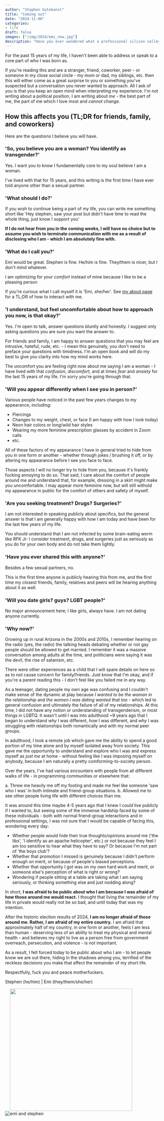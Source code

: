 ```yaml
---
author: "Stephen Gutekanst"
title: "Coming out"
date: "2024-11-06"
categories:
- life
draft: false
images: ["/img/2024/emi_new.jpg"]
description: "Have you ever wondered what a professional silicon valley software engineer hides for 15 years of their life? In this article you can find out."
---
```


For the past 15 years of my life, I haven't been able to address or speak to a core part of who I was born as.

If you're reading this and are a stranger, friend, coworker, peer - or someone in my close social circle - my mom or dad, my siblings, etc. then this will either come as a great surprise to you or something you've suspected but a conversation you never wanted to approach. All I ask of you is that you keep an open mind when interpreting my experience. I'm not writing about a political position, I am writing about _me_ - the best part of me, the part of me which I love most and _cannot change_.

## How this affects you (TL;DR for friends, family, and coworkers)

Here are the questions I believe you will have.

### 'So, you believe you are a woman? You identify as transgender?'

Yes. I want you to know I fundamentally core to my soul believe I am a woman.

I've lived with that for 15 years, and this writing is the first time I have ever told anyone other than a sexual partner.

### 'What should I do?'

If you wish to continue being a part of my life, you can write me something short like 'Hey stephen, saw your post but didn't have time to read the whole thing, just know I support you'

**If I do not hear from you in the coming weeks, I will have no choice but to assume you wish to terminate communication with me as a result of disclosing who I am - which I am absolutely fine with.**

### 'What do I call you?'

Emi would be great. Stephen is fine. He/him is fine. They/them is nicer, but I don't mind whatever.

I am optimizing for _your comfort_ instead of mine because I like to be a pleasing person

If you're curious what I call myself it is 'Emi, she/her'. See [my about page](/about) for a TL;DR of how to interact with me.

### 'I understand, but feel uncomfortable about how to approach you now, is that okay?'

Yes. I'm open to talk, answer questions bluntly and honestly. I suggest only asking questions you are sure you want the answer to.

For friends and family, I am happy to answer questions that you may feel are intrusive, hateful, rude, etc. - I mean this genuinely, you don't need to preface your questions with timidness. I'm an open book and will do my best to give you clarity into how my mind works here.

The uncomfort you are feeling right now about me saying I am a woman - I have lived with that _confusion_, _discomfort_, and at times _fear_ and _anxiety_ for the last 15 years of my life. I'm sorry you're going through that.

### 'Will you appear differently when I see you in person?'

Various people have noticed in the past few years changes to my appearance, including:

* Piercings
* Changes to my weight, chest, or face (I am happy with how I look today)
* Neon hair colors or long/wild hair styles
* Wearing my more feminine prescription glasses by accident in Zoom calls
* etc.

All of these factors of my appearance I have in general tried to hide from you in one form or another - whether through jokes / brushing it off, or by altering my appearance before I see you face to face.

Those aspects I will no longer try to hide from you, because it's frankly fucking annoying to do so. That said, I care about the comfort of people around me and understand that, for example, dressing in a skirt might make you uncomfortable. I may appear more feminine now, but will still withold my appearance in public for the comfort of others and safety of myself.

### 'Are you seeking treatment? Drugs? Surgeries?'

I am not interested in speaking publicly about specifics, but the general answer is that I am generally happy with how I am today and have been for the last few years of my life.

You should understand that I am not infected by some brain-eating worm like RFK Jr: I consider treatment, drugs, and surgeries just as seriously as you do for your own body and do not take them lightly.

### 'Have you ever shared this with anyone?'

Besides a few sexual partners, no.

This is the first time anyone is publicly hearing this from me, and the first time my closest friends, family, relatives and peers will be hearing anything about it as well.

### 'Will you date girls? guys? LGBT people?'

No major announcement here; I like girls, always have. I am not dating anyone currently.

### 'Why now?'

Growing up in rural Arizona in the 2000s and 2010s, I remember hearing on the radio (yes, the radio) the talking heads debating whether or not gay people should be allowed to get married. I remember it was a massive conversation among adults at the time, and politicians were saying it was the devil, the rise of satanism, etc.

There were other experiences as a child that I will spare details on here so as to not cause concern for family/friends. Just know that I'm okay, and if you're a parent reading this - I don't feel like you failed me in any way.

As a teenager, dating people my own age was confusing and I couldn't make sense of the dynamic at play because _I wanted to be the woman in the relationship_ and _the women I was dating wanted that too_ - which led to general confusion and ultimately the failure of all of my relationships. At this time, I did not have any notion or understanding of transgenderism, or most things in LGBTQ. It wasn't until I was into adulthood ~9 years ago that I began to understand _why_ I was different, _how_ I was different, and _why_ I was struggling with relationships both romantically and with my normal peer groups.

In adulthood, I took a remote job which gave me the ability to spend a good portion of my time alone and by myself isolated away from society. This gave me the opportunity to understand and explore who I was and express myself as _just me_ at home - without feeling like I was imposing myself on anybody, because I am naturally a pretty comforming-to-society person.

Over the years, I've had various encounters with people from all different walks of life - in programming communities or elsewhere that:

a. Threw me heavily me off my footing and made me feel like someone 'saw who I was' in both intimate and friend-group situations.
b. Allowed me to see other people living life with different choices than me.

It was around this time maybe 4-5 years ago that I knew I _could_ live publicly if I wanted to, but seeing some of the immense hardship faced by some of these individuals - both with normal friend-group interactions and in professional settings, I was not sure that I would be capable of facing this, wondering every day:

* Whether people would hide their true thoughts/opinions around me ('the libs', 'I identify as an apache helicopter', etc.) or not because they feel I am too sensitive to hear what they have to say? Or because I'm not part of 'the boys club'?
* Whether that promotion I missed is genuinely because I didn't perform enough on merit, or because of people's biased perceptions.
* Whether that opportunity I got was on my own hard work and merit, or someone else's perception of what is right or wrong?
* Wondering if people sitting at a table are taking what I am saying seriously, or thinking something else and just nodding along?

In short, **I was afraid to be public about who I am because I was afraid of how those around me would react.** I thought that living the remainder of my life in private would really not be so bad, and until today that was my intention.

After the historic election results of 2024, **I am no longer afraid of those around me. Rather, I am afraid of my entire country.** I am afraid that approximately half of my country, in one form or another, feels I am less than human - deserving less of an ability to treat my physical and mental health - and believes my right to live as a person free from government overreach, persecution, and violence - is not important.

As a result, I felt forced today to be public about who I am - to let people know we are out there, hiding in the shadows among you, terrified of the reckless decisions you make that affect the remainder of my short life.

Respectfully, fuck you and peace motherfuckers.

Stephen (he/him) | Emi (they/them/she/her)

<img src="/android-chrome-512x512.png" style="width: 400px; float: left; align-self: start !important; margin-left: 1rem;">

![emi and stephen](/img/2024/emi_new.jpg)
